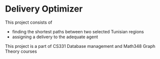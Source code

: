 # Delivery Optimizer

This project consists of 
- finding the shortest paths between two selected Tunisian regions
- assigning a delivery to the adequate agent

This project is a part of CS331 Database management and Math348 Graph Theory courses 
